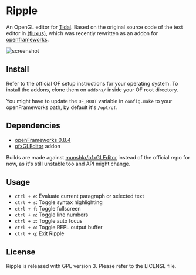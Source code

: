 Ripple
======

An OpenGL editor for [Tidal](http://tidalcycles.github.io/).  Based on the
original source code of the text editor in
[(fluxus)](http://www.pawfal.org/fluxus/), which was recently rewritten as an
addon for [openframeworks](http://openframeworks.cc/).

![screenshot](http://i.imgur.com/U2gPoNv.png)

## Install

Refer to the official OF setup instructions for your operating system.
To install the addons, clone them on `addons/` inside your OF root directory.

You might have to update the `OF_ROOT` variable in `config.make` to your
openFrameworks path, by default it's `/opt/of`.

## Dependencies

  - [openFrameworks 0.8.4](http://openframeworks.cc/download/)
  - [ofxGLEditor](https://github.com/munshkr/ofxGLEditor) addon

Builds are made against
[munshkr/ofxGLEditor](https://github.com/munshkr/ofxGLEditor) instead of the
official repo for now, as it's still unstable too and API might change.

## Usage

  - `ctrl + e`: Evaluate current paragraph or selected text
  - `ctrl + s`: Toggle syntax highlighting
  - `ctrl + f`: Toggle fullscreen
  - `ctrl + n`: Toggle line numbers
  - `ctrl + z`: Toggle auto focus
  - `ctrl + o`: Toggle REPL output buffer
  - `ctrl + q`: Exit Ripple

## License

Ripple is released with GPL version 3.  Please refer to the LICENSE file.
